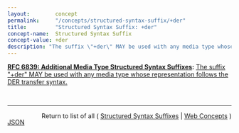 ```yaml
---
layout:        concept
permalink:     "/concepts/structured-syntax-suffix/+der"
title:         "Structured Syntax Suffix: +der"
concept-name:  Structured Syntax Suffix
concept-value: +der
description: "The suffix \"+der\" MAY be used with any media type whose representation follows the DER transfer syntax."
---
```


**[RFC 6839: Additional Media Type Structured Syntax Suffixes](/specs/IETF/RFC/6839 "A content media type name sometimes includes partitioned meta-information distinguished by a structured syntax to permit noting an attribute of the media as a suffix to the name. This document defines several structured syntax suffixes for use with media type registrations. In particular, it defines and registers the &#34;+json&#34;, &#34;+ber&#34;, &#34;+der&#34;, &#34;+fastinfoset&#34;, &#34;+wbxml&#34; and &#34;+zip&#34; structured syntax suffixes, and provides a media type structured syntax suffix registration form for the &#34;+xml&#34; structured syntax suffix."):** [The suffix "+der" MAY be used with any media type whose representation follows the DER transfer syntax.](http://tools.ietf.org/html/rfc6839#section-3.3 "Read documentation for Structured Syntax Suffix &#34;+der&#34;")

<br/>
<hr/>

<p style="float : left"><a href="./+der.json" title="JSON representing this particular Web Concept value">JSON</a></p>
<p style="text-align: right">Return to list of all ( <a href="../structured-syntax-suffix/">Structured Syntax Suffixes</a> | <a href="../">Web Concepts</a> )</p>
